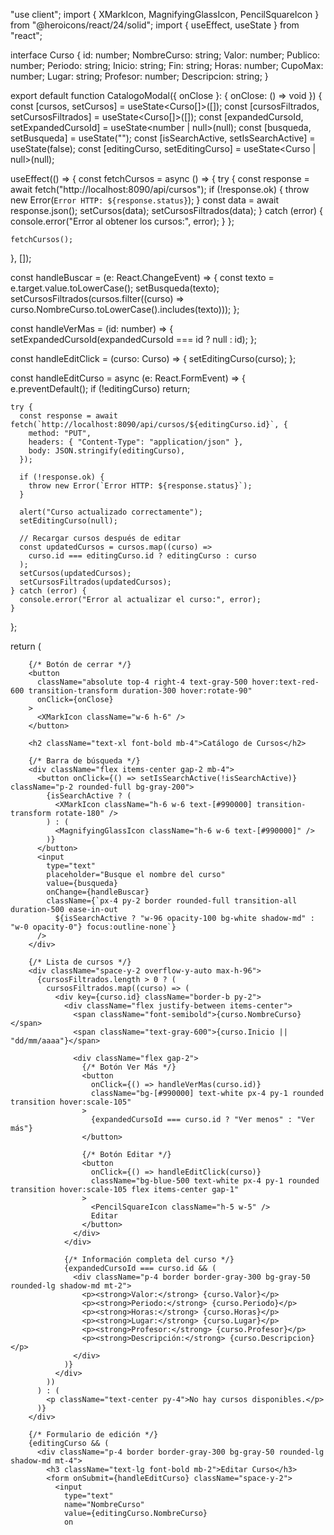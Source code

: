 "use client";
import { XMarkIcon, MagnifyingGlassIcon, PencilSquareIcon } from "@heroicons/react/24/solid";
import { useEffect, useState } from "react";

interface Curso {
  id: number;
  NombreCurso: string;
  Valor: number;
  Publico: number;
  Periodo: string;
  Inicio: string;
  Fin: string;
  Horas: number;
  CupoMax: number;
  Lugar: string;
  Profesor: number;
  Descripcion: string;
}

export default function CatalogoModal({ onClose }: { onClose: () => void }) {
  const [cursos, setCursos] = useState<Curso[]>([]);
  const [cursosFiltrados, setCursosFiltrados] = useState<Curso[]>([]);
  const [expandedCursoId, setExpandedCursoId] = useState<number | null>(null);
  const [busqueda, setBusqueda] = useState("");
  const [isSearchActive, setIsSearchActive] = useState(false);
  const [editingCurso, setEditingCurso] = useState<Curso | null>(null);

  useEffect(() => {
    const fetchCursos = async () => {
      try {
        const response = await fetch("http://localhost:8090/api/cursos");
        if (!response.ok) {
          throw new Error(`Error HTTP: ${response.status}`);
        }
        const data = await response.json();
        setCursos(data);
        setCursosFiltrados(data);
      } catch (error) {
        console.error("Error al obtener los cursos:", error);
      }
    };

    fetchCursos();
  }, []);

  const handleBuscar = (e: React.ChangeEvent<HTMLInputElement>) => {
    const texto = e.target.value.toLowerCase();
    setBusqueda(texto);
    setCursosFiltrados(cursos.filter((curso) => curso.NombreCurso.toLowerCase().includes(texto)));
  };

  const handleVerMas = (id: number) => {
    setExpandedCursoId(expandedCursoId === id ? null : id);
  };

  const handleEditClick = (curso: Curso) => {
    setEditingCurso(curso);
  };

  const handleEditCurso = async (e: React.FormEvent) => {
    e.preventDefault();
    if (!editingCurso) return;

    try {
      const response = await fetch(`http://localhost:8090/api/cursos/${editingCurso.id}`, {
        method: "PUT",
        headers: { "Content-Type": "application/json" },
        body: JSON.stringify(editingCurso),
      });

      if (!response.ok) {
        throw new Error(`Error HTTP: ${response.status}`);
      }

      alert("Curso actualizado correctamente");
      setEditingCurso(null);

      // Recargar cursos después de editar
      const updatedCursos = cursos.map((curso) =>
        curso.id === editingCurso.id ? editingCurso : curso
      );
      setCursos(updatedCursos);
      setCursosFiltrados(updatedCursos);
    } catch (error) {
      console.error("Error al actualizar el curso:", error);
    }
  };

  return (
    <div className="fixed inset-0 flex items-center justify-center bg-black bg-opacity-50 z-50">
      <div className="relative bg-white p-6 rounded-lg shadow-lg w-full max-w-2xl">
        
        {/* Botón de cerrar */}
        <button
          className="absolute top-4 right-4 text-gray-500 hover:text-red-600 transition-transform duration-300 hover:rotate-90"
          onClick={onClose}
        >
          <XMarkIcon className="w-6 h-6" />
        </button>

        <h2 className="text-xl font-bold mb-4">Catálogo de Cursos</h2>

        {/* Barra de búsqueda */}
        <div className="flex items-center gap-2 mb-4">
          <button onClick={() => setIsSearchActive(!isSearchActive)} className="p-2 rounded-full bg-gray-200">
            {isSearchActive ? (
              <XMarkIcon className="h-6 w-6 text-[#990000] transition-transform rotate-180" />
            ) : (
              <MagnifyingGlassIcon className="h-6 w-6 text-[#990000]" />
            )}
          </button>
          <input
            type="text"
            placeholder="Busque el nombre del curso"
            value={busqueda}
            onChange={handleBuscar}
            className={`px-4 py-2 border rounded-full transition-all duration-500 ease-in-out 
              ${isSearchActive ? "w-96 opacity-100 bg-white shadow-md" : "w-0 opacity-0"} focus:outline-none`}
          />
        </div>

        {/* Lista de cursos */}
        <div className="space-y-2 overflow-y-auto max-h-96">
          {cursosFiltrados.length > 0 ? (
            cursosFiltrados.map((curso) => (
              <div key={curso.id} className="border-b py-2">
                <div className="flex justify-between items-center">
                  <span className="font-semibold">{curso.NombreCurso}</span>
                  <span className="text-gray-600">{curso.Inicio || "dd/mm/aaaa"}</span>

                  <div className="flex gap-2">
                    {/* Botón Ver Más */}
                    <button
                      onClick={() => handleVerMas(curso.id)}
                      className="bg-[#990000] text-white px-4 py-1 rounded transition hover:scale-105"
                    >
                      {expandedCursoId === curso.id ? "Ver menos" : "Ver más"}
                    </button>

                    {/* Botón Editar */}
                    <button
                      onClick={() => handleEditClick(curso)}
                      className="bg-blue-500 text-white px-4 py-1 rounded transition hover:scale-105 flex items-center gap-1"
                    >
                      <PencilSquareIcon className="h-5 w-5" />
                      Editar
                    </button>
                  </div>
                </div>

                {/* Información completa del curso */}
                {expandedCursoId === curso.id && (
                  <div className="p-4 border border-gray-300 bg-gray-50 rounded-lg shadow-md mt-2">
                    <p><strong>Valor:</strong> {curso.Valor}</p>
                    <p><strong>Periodo:</strong> {curso.Periodo}</p>
                    <p><strong>Horas:</strong> {curso.Horas}</p>
                    <p><strong>Lugar:</strong> {curso.Lugar}</p>
                    <p><strong>Profesor:</strong> {curso.Profesor}</p>
                    <p><strong>Descripción:</strong> {curso.Descripcion}</p>
                  </div>
                )}
              </div>
            ))
          ) : (
            <p className="text-center py-4">No hay cursos disponibles.</p>
          )}
        </div>

        {/* Formulario de edición */}
        {editingCurso && (
          <div className="p-4 border border-gray-300 bg-gray-50 rounded-lg shadow-md mt-4">
            <h3 className="text-lg font-bold mb-2">Editar Curso</h3>
            <form onSubmit={handleEditCurso} className="space-y-2">
              <input
                type="text"
                name="NombreCurso"
                value={editingCurso.NombreCurso}
                on